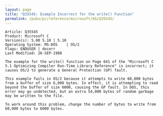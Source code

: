 ```yaml
---
layout: page
title: "Q35545: Example Incorrect for the write() Function"
permalink: /pubs/pc/reference/microsoft/kb/Q35545/
---
```


	Article: Q35545
	Product: Microsoft C
	Version(s): 5.00 5.10 | 5.10
	Operating System: MS-DOS    | OS/2
	Flags: ENDUSER | docerr
	Last Modified: 26-SEP-1988
	
	The example for the write() function on Page 641 of the "Microsoft C
	5.1 Optimizing Compiler Run-Time Library Reference" is incorrect; it
	causes OS/2 to generate a General Protection (GP) fault.
	
	This example fails in OS/2 because it attempts to write 60,000 bytes
	from a buffer of size 6,000 bytes. In effect, it is attempting to read
	beyond the buffer of size 6000, causing the GP fault. In DOS, this
	error may go undetected, but an extra 54,000 bytes of random garbage
	may be written to the file.
	
	To work around this problem, change the number of bytes to write from
	60,000 bytes to 6000 bytes.
